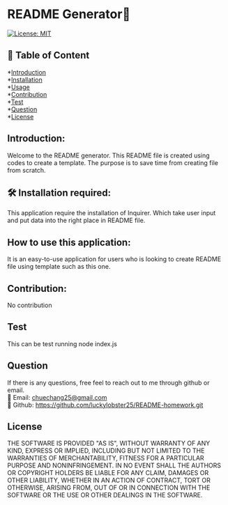 # README Generator💎
[![License: MIT](https://img.shields.io/badge/License-MIT-yellow.svg)](https://opensource.org/licenses/MIT)
## 📝 Table of Content
*[Introduction](#introduction)  
*[Installation](#installation)  
*[Usage](#usage)  
*[Contribution](#contribution)  
*[Test](#test)  
*[Question](#question)  
*[License](#license)  
## Introduction: 
Welcome to the README generator. This README file is created using codes to create a template. The purpose is to save time from creating file from scratch.
## 🛠️ Installation required:
This application require the installation of Inquirer. Which take user input and put data into the right place in README file.
## How to use this application:
It is an easy-to-use application for users who is looking to create README file using template such as this one.
## Contribution:
No contribution
## Test
This can be test running node index.js
## Question
If there is any questions, free feel to reach out to me through github or email.  
📧 Email: <chuechang25@gmail.com>  
📂 Github: <https://github.com/luckylobster25/README-homework.git>  
## License
THE SOFTWARE IS PROVIDED "AS IS", WITHOUT WARRANTY OF ANY KIND, EXPRESS OR IMPLIED, INCLUDING BUT NOT LIMITED TO THE WARRANTIES OF MERCHANTABILITY, FITNESS FOR A PARTICULAR PURPOSE AND NONINFRINGEMENT. IN NO EVENT SHALL THE AUTHORS OR COPYRIGHT HOLDERS BE LIABLE FOR ANY CLAIM, DAMAGES OR OTHER LIABILITY, WHETHER IN AN ACTION OF CONTRACT, TORT OR OTHERWISE, ARISING FROM, OUT OF OR IN CONNECTION WITH THE SOFTWARE OR THE USE OR OTHER DEALINGS IN THE SOFTWARE.  

